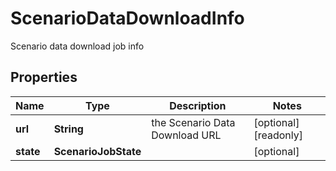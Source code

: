 

# ScenarioDataDownloadInfo

Scenario data download job info

## Properties

Name | Type | Description | Notes
------------ | ------------- | ------------- | -------------
**url** | **String** | the Scenario Data Download URL |  [optional] [readonly]
**state** | **ScenarioJobState** |  |  [optional]



